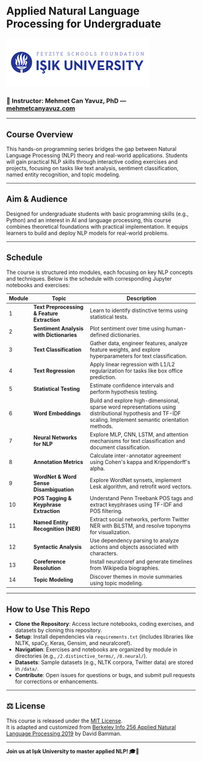 # Applied Natural Language Processing for Undergraduate

![Course Logo](data/logo.png)
### 👤 Instructor: Mehmet Can Yavuz, PhD — [mehmetcanyavuz.com](http://mehmetcanyavuz.com)

---

## Course Overview
This hands-on programming series bridges the gap between Natural Language Processing (NLP) theory and real-world applications. Students will gain practical NLP skills through interactive coding exercises and projects, focusing on tasks like text analysis, sentiment classification, named entity recognition, and topic modeling.

---

## Aim & Audience
Designed for undergraduate students with basic programming skills (e.g., Python) and an interest in AI and language processing, this course combines theoretical foundations with practical implementation. It equips learners to build and deploy NLP models for real-world problems.

---

## Schedule
The course is structured into modules, each focusing on key NLP concepts and techniques. Below is the schedule with corresponding Jupyter notebooks and exercises:

| Module | Topic | Description |
|--------|-------|-------------|
| 1 | **Text Preprocessing & Feature Extraction** | Learn to identify distinctive terms using statistical tests. |
| 2 | **Sentiment Analysis with Dictionaries** | Plot sentiment over time using human-defined dictionaries. |
| 3 | **Text Classification** | Gather data, engineer features, analyze feature weights, and explore hyperparameters for text classification. |
| 4 | **Text Regression** | Apply linear regression with L1/L2 regularization for tasks like box office prediction. |
| 5 | **Statistical Testing** | Estimate confidence intervals and perform hypothesis testing. |
| 6 | **Word Embeddings** | Build and explore high-dimensional, sparse word representations using distributional hypothesis and TF-IDF scaling. Implement semantic orientation methods. |
| 7 | **Neural Networks for NLP** | Explore MLP, CNN, LSTM, and attention mechanisms for text classification and document classification. |
| 8 | **Annotation Metrics** | Calculate inter-annotator agreement using Cohen's kappa and Krippendorff's alpha. |
| 9 | **WordNet & Word Sense Disambiguation** | Explore WordNet synsets, implement Lesk algorithm, and retrofit word vectors. |
| 10 | **POS Tagging & Keyphrase Extraction** | Understand Penn Treebank POS tags and extract keyphrases using TF-IDF and POS filtering. |
| 11 | **Named Entity Recognition (NER)** | Extract social networks, perform Twitter NER with BiLSTM, and resolve toponyms for visualization. |
| 12 | **Syntactic Analysis** | Use dependency parsing to analyze actions and objects associated with characters. |
| 13 | **Coreference Resolution** | Install neuralcoref and generate timelines from Wikipedia biographies. |
| 14 | **Topic Modeling** | Discover themes in movie summaries using topic modeling. |

---

## How to Use This Repo
- **Clone the Repository**: Access lecture notebooks, coding exercises, and datasets by cloning this repository.
- **Setup**: Install dependencies via `requirements.txt` (includes libraries like NLTK, spaCy, Keras, Gensim, and neuralcoref).
- **Navigation**: Exercises and notebooks are organized by module in directories (e.g., `/2.distinctive_terms/`, `/8.neural/`).
- **Datasets**: Sample datasets (e.g., NLTK corpora, Twitter data) are stored in `/data/`.
- **Contribute**: Open issues for questions or bugs, and submit pull requests for corrections or enhancements.

---

## ⚖️ License
This course is released under the [MIT License](LICENSE).  
It is adapted and customized from [Berkeley Info 256 Applied Natural Language Processing 2019](https://github.com/dbamman/anlp19) by David Bamman.

---

**Join us at Işık University to master applied NLP! 🎓📝**